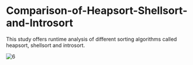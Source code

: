 # Comparison-of-Heapsort-Shellsort-and-Introsort

This study offers runtime analysis of different sorting algorithms called heapsort, shellsort and introsort.


![6](https://user-images.githubusercontent.com/95179775/162739333-18b3d5cb-a325-48e5-b95e-27fd42bc4e66.JPG)

